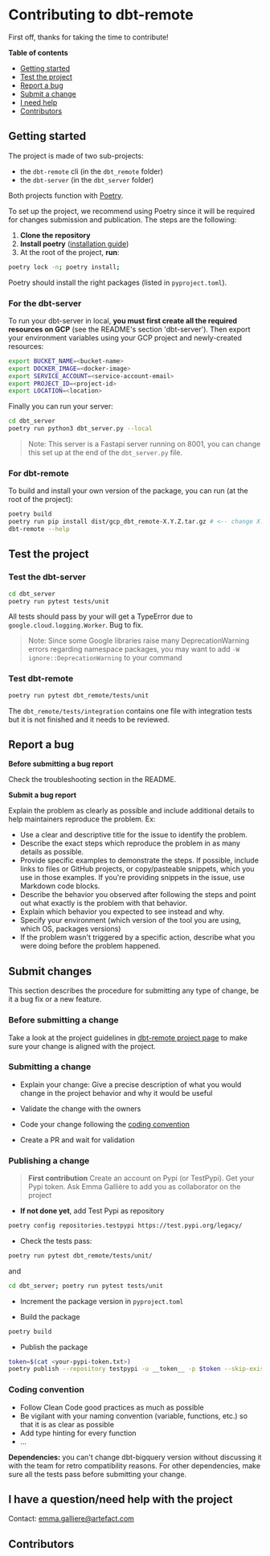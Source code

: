# Contributing to dbt-remote

First off, thanks for taking the time to contribute!

**Table of contents**

- [Getting started](#getting-started)
- [Test the project](#test-the-project)
- [Report a bug](#report-a-bug)
- [Submit a change](#submit-changes)
- [I need help](#i-have-a-questionneed-help-with-the-project)
- [Contributors](#contributors)


## Getting started

The project is made of two sub-projects:

- the ```dbt-remote``` cli (in the ```dbt_remote``` folder)
- the ```dbt-server``` (in the ```dbt_server``` folder)

Both projects function with [Poetry](https://python-poetry.org/).


To set up the project, we recommend using Poetry since it will be required for changes submission and publication. The steps are the following:

1. **Clone the repository**
2. **Install poetry** ([installation guide](https://python-poetry.org/docs/))
3. At the root of the project, **run**:
```sh
poetry lock -n; poetry install;
```
Poetry should install the right packages (listed in ```pyproject.toml```).

### **For the dbt-server**

To run your dbt-server in local, **you must first create all the required resources on GCP** (see the README's section 'dbt-server'). Then export your environment variables using your GCP project and newly-created resources:
```sh
export BUCKET_NAME=<bucket-name>
export DOCKER_IMAGE=<docker-image>
export SERVICE_ACCOUNT=<service-account-email>
export PROJECT_ID=<project-id>
export LOCATION=<location>
```
Finally you can run your server:
```sh
cd dbt_server
poetry run python3 dbt_server.py --local
```
> Note: This server is a Fastapi server running on 8001, you can change this set up at the end of the ```dbt_server.py``` file.

### **For dbt-remote**

To build and install your own version of the package, you can run (at the root of the project):

```sh
poetry build
poetry run pip install dist/gcp_dbt_remote-X.Y.Z.tar.gz # <-- change X.Y.Z by your version
dbt-remote --help
```

## Test the project

### **Test the dbt-server**

```sh
cd dbt_server
poetry run pytest tests/unit
```

All tests should pass by your will get a TypeError due to ```google.cloud.logging.Worker```. Bug to fix.

> Note: Since some Google libraries raise many DeprecationWarning errors regarding namespace packages, you may want to add ```-W ignore::DeprecationWarning``` to your command

### **Test dbt-remote**

```sh
poetry run pytest dbt_remote/tests/unit
```

The ```dbt_remote/tests/integration``` contains one file with integration tests but it is not finished and it needs to be reviewed.

## Report a bug

**Before submitting a bug report**

Check the troubleshooting section in the README.

**Submit a bug report**

Explain the problem as clearly as possible and include additional details to help maintainers reproduce the problem. Ex:

- Use a clear and descriptive title for the issue to identify the problem.
- Describe the exact steps which reproduce the problem in as many details as possible.
- Provide specific examples to demonstrate the steps. If possible, include links to files or GitHub projects, or copy/pasteable snippets, which you use in those examples. If you're providing snippets in the issue, use Markdown code blocks.
- Describe the behavior you observed after following the steps and point out what exactly is the problem with that behavior.
- Explain which behavior you expected to see instead and why.
- Specify your environment (which version of the tool you are using, which OS, packages versions)
- If the problem wasn't triggered by a specific action, describe what you were doing before the problem happened.


## Submit changes

This section describes the procedure for submitting any type of change, be it a bug fix or a new feature.

### Before submitting a change

Take a look at the project guidelines in [dbt-remote project page](index.md) to make sure your change is aligned with the project.

### Submitting a change

- Explain your change: Give a precise description of what you would change in the project behavior and why it would be useful

- Validate the change with the owners

- Code your change following the [coding convention](#coding-convention)

- Create a PR and wait for validation

### Publishing a change

>**First contribution**
> Create an account on Pypi (or TestPypi). Get your Pypi token. Ask Emma Gallière to add you as collaborator on the project

- **If not done yet**, add Test Pypi as repository
```sh
poetry config repositories.testpypi https://test.pypi.org/legacy/
```

- Check the tests pass:
```sh
poetry run pytest dbt_remote/tests/unit/
```
and
```sh
cd dbt_server; poetry run pytest tests/unit
```

- Increment the package version in `pyproject.toml`

- Build the package
```sh
poetry build
```

- Publish the package
```sh
token=$(cat <your-pypi-token.txt>)
poetry publish --repository testpypi -u __token__ -p $token --skip-existing
```

### Coding convention

- Follow Clean Code good practices as much as possible
- Be vigilant with your naming convention (variable, functions, etc.) so that it is as clear as possible
- Add type hinting for every function
- ...

**Dependencies:** you can't change dbt-bigquery version without discussing it with the team for retro compatibility reasons. For other dependencies, make sure all the tests pass before submitting your change.


## I have a question/need help with the project

Contact: emma.galliere@artefact.com


## Contributors
